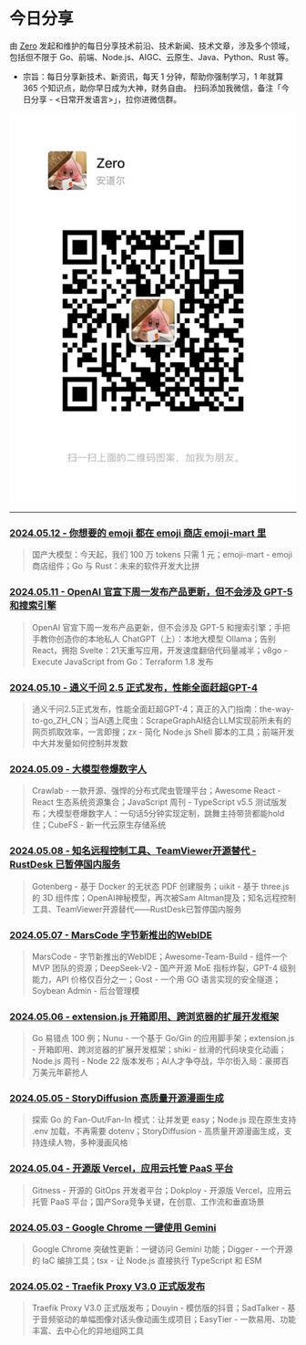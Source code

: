 # 今日分享 

由 [Zero](https://github.com/whatwewant) 发起和维护的每日分享技术前沿、技术新闻、技术文章，涉及多个领域，包括但不限于 Go、前端、Node.js、AIGC、云原生、Java、Python、Rust 等。

* 宗旨：每日分享新技术、新资讯，每天 1 分钟，帮助你强制学习，1 年就算 365 个知识点，助你早日成为大神，财务自由。
扫码添加我微信，备注「今日分享 - <日常开发语言>」，拉你进微信群。

![](./images/WeChat-QRCode.png)

--------

### [2024.05.12 - 你想要的 emoji 都在 emoji 商店 emoji-mart 里](./2024.05.12.md)

> 国产大模型：今天起，我们 100 万 tokens 只需 1 元；emoji-mart - emoji 商店组件；Go 与 Rust：未来的软件开发大比拼

### [2024.05.11 - OpenAI 官宣下周一发布产品更新，但不会涉及 GPT-5 和搜索引擎](./2024.05.11.md)

> OpenAI 官宣下周一发布产品更新，但不会涉及 GPT-5 和搜索引擎；手把手教你创造你的本地私人 ChatGPT（上）：本地大模型 Ollama；告别 React，拥抱 Svelte：21天重写应用，开发速度翻倍代码量减半；v8go - Execute JavaScript from Go：Terraform 1.8 发布

### [2024.05.10 - 通义千问 2.5 正式发布，性能全面赶超GPT-4](./2024.05.10.md)

> 通义千问2.5正式发布，性能全面赶超GPT-4；真正的入门指南：the-way-to-go_ZH_CN；当AI遇上爬虫：ScrapeGraphAI结合LLM实现前所未有的网页抓取效率，一言即搜；zx - 简化 Node.js Shell 脚本的工具；前端开发中大并发量如何控制并发数

### [2024.05.09 - 大模型卷爆数字人](./2024.05.09.md)

> Crawlab - 一款开源、强悍的分布式爬虫管理平台；Awesome React - React 生态系统资源集合；JavaScript 周刊 - TypeScript v5.5 测试版发布；大模型卷爆数字人：一句话5分钟实现定制，跳舞主持带货都能hold住；CubeFS - 新一代云原生存储系统

### [2024.05.08 - 知名远程控制工具、TeamViewer开源替代 - RustDesk 已暂停国内服务](./2024.05.08.md)

> Gotenberg - 基于 Docker 的无状态 PDF 创建服务；uikit - 基于 three.js 的 3D 组件库；OpenAI神秘模型，再次被Sam Altman提及；知名远程控制工具、TeamViewer开源替代——RustDesk已暂停国内服务


### [2024.05.07 - MarsCode 字节新推出的WebIDE](./2024.05.07.md)

> MarsCode - 字节新推出的WebIDE；Awesome-Team-Build - 组件一个 MVP 团队的资源；DeepSeek-V2 - 国产开源 MoE 指标炸裂，GPT-4 级别能力，API 价格仅百分之一；Gost - 一个用 GO 语言实现的安全隧道；Soybean Admin - 后台管理模

### [2024.05.06 - extension.js 开箱即用、跨浏览器的扩展开发框架](./2024.05.06.md)

> Go 易错点 100 例；Nunu - 一个基于 Go/Gin 的应用脚手架；extension.js - 开箱即用、跨浏览器的扩展开发框架；shiki - 丝滑的代码块变化动画；Node.js 周刊 - Node 22 版本发布；AI人才争夺战，华尔街入局：豪掷百万美元年薪抢人

### [2024.05.05 - StoryDiffusion 高质量开源漫画生成](./2024.05.05.md)

> 探索 Go 的 Fan-Out/Fan-In 模式：让并发更 easy；Node.js 现在原生支持 .env 加载，不再需要 dotenv；StoryDiffusion - 高质量开源漫画生成，支持连续人物，多种漫画风格

### [2024.05.04 - 开源版 Vercel，应用云托管 PaaS 平台](./2024.05.04.md)

> Gitness - 开源的 GitOps 开发者平台；Dokploy - 开源版 Vercel，应用云托管 PaaS 平台；国产Sora竞争关键，在创意、工作流和垂直场景

### [2024.05.03 - Google Chrome 一键使用 Gemini](./2024.05.03.md)

> Google Chrome 突破性更新：一键访问 Gemini 功能；Digger - 一个开源的 IaC 编排工具；tsx - 让 Node.js 直接执行 TypeScript 和 ESM

### [2024.05.02 - Traefik Proxy V3.0 正式版发布](./2024.05.02.md)

> Traefik Proxy V3.0 正式版发布；Douyin - 模仿版的抖音；SadTalker - 基于音频驱动的单幅图像对话头像动画生成项目；EasyTier - 一款易用、功能丰富、去中心化的异地组网工具

